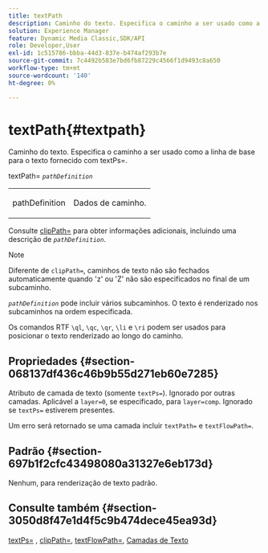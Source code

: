 ```yaml
---
title: textPath
description: Caminho do texto. Especifica o caminho a ser usado como a linha de base para o texto fornecido com textPs=.
solution: Experience Manager
feature: Dynamic Media Classic,SDK/API
role: Developer,User
exl-id: 1c515786-bbba-44d3-837e-b474af293b7e
source-git-commit: 7c4492b583e7bd6fb87229c4566f1d9493c8a650
workflow-type: tm+mt
source-wordcount: '140'
ht-degree: 0%

---
```


# textPath{#textpath}

Caminho do texto. Especifica o caminho a ser usado como a linha de base para o texto fornecido com textPs=.

textPath= *`pathDefinition`*

<table id="simpletable_74F549E8625B483A9B334B24A7EB6D22"> 
 <tr class="strow"> 
  <td class="stentry"> <p><span class="varname"> pathDefinition</span> </p> </td> 
  <td class="stentry"> <p>Dados de caminho. </p></td> 
 </tr> 
</table>

Consulte [clipPath=](../../../../../is-api/http-ref/image-serving-api-ref/c-http-protocol-reference/c-command-reference/r-clippath.md#reference-8139b1b52dc54749b51b109521ddf83d) para obter informações adicionais, incluindo uma descrição de *`pathDefinition`*.

>[!NOTE]
>
>Diferente de `clipPath=`, caminhos de texto não são fechados automaticamente quando &#39;z&#39; ou &#39;Z&#39; não são especificados no final de um subcaminho.

*`pathDefinition`* pode incluir vários subcaminhos. O texto é renderizado nos subcaminhos na ordem especificada.

Os comandos RTF `\ql`, `\qc`, `\qr`, `\li` e `\ri` podem ser usados para posicionar o texto renderizado ao longo do caminho.

## Propriedades {#section-068137df436c46b9b55d271eb60e7285}

Atributo de camada de texto (somente `textPs=`). Ignorado por outras camadas. Aplicável a `layer=0`, se especificado, para `layer=comp`. Ignorado se `textPs=` estiverem presentes.

Um erro será retornado se uma camada incluir `textPath=` e `textFlowPath=`.

## Padrão {#section-697b1f2cfc43498080a31327e6eb173d}

Nenhum, para renderização de texto padrão.

## Consulte também {#section-3050d8f47e1d4f5c9b474dece45ea93d}

[textPs=](../../../../../is-api/http-ref/image-serving-api-ref/c-http-protocol-reference/c-command-reference/r-textps.md#reference-4209a2a6169f44278da2647cfb0cd767) , [clipPath=](../../../../../is-api/http-ref/image-serving-api-ref/c-http-protocol-reference/c-command-reference/r-clippath.md#reference-8139b1b52dc54749b51b109521ddf83d), [textFlowPath=](../../../../../is-api/http-ref/image-serving-api-ref/c-http-protocol-reference/c-command-reference/r-textflowpath.md#reference-0b8d9493d71342f0b6a64a6d221584ef), [Camadas de Texto](../../../../../is-api/http-ref/image-serving-api-ref/c-http-protocol-reference/c-text-formatting/r-text-layers.md#reference-47e78cfb18134db5ab09e17af14a6a8f)
